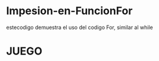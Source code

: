 # Impesion-en-FuncionFor
estecodigo demuestra el uso del codigo For, similar al while 
<meta charset="UTF-8">
<h1>JUEGO</h1>
<script>
  function saltoLinea()  {
    document.write("<br>");
    document.write("<br>");
}
  function imprimir(frase) {
    document.write(frase);  
    saltoLinea();
  }
var texto = (prompt("ingrese un caracter:"));
 var ingresa = parseInt(prompt("Ingrese las lineas a repetir:"));
 var ingresa2 = parseInt(prompt("ingresa el numero de columnas a repetir:")); 
 for ( lineas = 1; lineas <= ingresa; lineas++) {
    for (var columnas = 1; columnas <= ingresa2; columnas++) {
      document.write(texto);
    }
    saltoLinea();
  }
 

  imprimir("fin :)");
</script>
